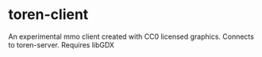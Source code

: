 # toren-client
An experimental mmo client created with CC0 licensed graphics. Connects to toren-server. Requires libGDX
